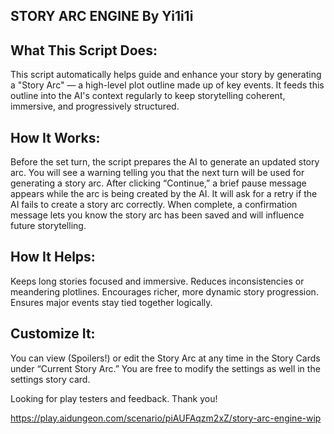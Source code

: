## STORY ARC ENGINE By Yi1i1i

## What This Script Does:
This script automatically helps guide and enhance your story by generating a "Story Arc" — a high-level plot outline made up of key events. It feeds this outline into the AI's context regularly to keep storytelling coherent, immersive, and progressively structured.

## How It Works:
Before the set turn, the script prepares the AI to generate an updated story arc.
You will see a warning telling you that the next turn will be used for generating a story arc.
After clicking “Continue,” a brief pause message appears while the arc is being created by the AI. It will ask for a retry if the AI fails to create a story arc correctly.
When complete, a confirmation message lets you know the story arc has been saved and will influence future storytelling.

## How It Helps:
Keeps long stories focused and immersive.
Reduces inconsistencies or meandering plotlines.
Encourages richer, more dynamic story progression.
Ensures major events stay tied together logically.

## Customize It:
You can view (Spoilers!) or edit the Story Arc at any time in the Story Cards under “Current Story Arc.”
You are free to modify the settings as well in the settings story card.

Looking for play testers and feedback. Thank you!

https://play.aidungeon.com/scenario/piAUFAqzm2xZ/story-arc-engine-wip
